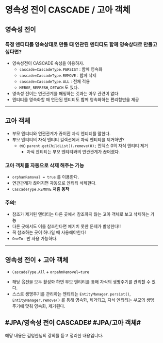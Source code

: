 # 영속성 전이 CASCADE / 고아 객체

## 영속성 전이
### 특정 엔티티를 영속상태로 만들 때 연관된 엔티티도 함께 영속상태로 만들고 싶다면?
* 영속성전이 CASCADE 속성을 이용하자.
	* `cascade=CascadeType.PERSIST` : 함께 영속화
	* `cascade=CascadeType.REMOVE` : 함께 삭제
	* `cascade=CascadeType.ALL` : 전체 적용
	* `MERGE`, `REFRESH`, `DETACH` 도 있다.
* 영속성 전이는 연관관계를 매핑하는 것과는 아무 관련이 없다
* 엔티티를 영속화할 때 연관된 엔티티도 함께 영속화하는 편리함만을 제공

---
## 고아 객체
* 부모 엔티티와 연관관계가 끊어진 자식 엔티티를 말한다.
* 부모 엔티티의 자식 엔티티 컬렉션에서 자식 엔티티를 제거하면?
	* ex) `parent.getChildList().remove(0);` 인덱스 0의 자식 엔티티 제거
		* 자식 엔티티는 부모 엔티티와의 연관관계가 끊어졌다.

### 고아 객체를 자동으로 삭제 해주는 기능
* `orphanRemoval = true` 를 이용한다.
* 연관관계가 끊어지면 자동으로 엔티티 삭제한다.
* `CascadeType.REMOVE` **처럼 동작**

### 주의!
* 참조가 제거된 엔티티는 다른 곳에서 참조하지 않는 고아 객체로 보고 삭제하는 기능
* 다른 곳에서도 이를 참조한다면 예기치 못한 문제가 발생한다!!
* 꼭 참조하는 곳이 하나일 때 사용해야한다!
* `OneTo-` 만 사용 가능하다.

---
## 영속성 전이 + 고아 객체
- `CascadeType.All` + `orpahnRemovel=ture`
* 해당 옵션을 모두 활성화 하면 부모 엔티티를 통해 자식의 생명주기를 관리할 수 있다.
* 스스로 생명주기를 관리하는 엔티티는 `EntityManager.persist()`, `EntityManager.remove()` 를 통해 영속화, 제거되고, 자식 엔티티는 부모의 생명주기에 맞춰 영속화, 제거된다.



#JPA/영속성 전이 CASCADE#
#JPA/고아 객체#
---

해당 내용은 김영한님의 강의를 듣고 정리한 내용입니다.